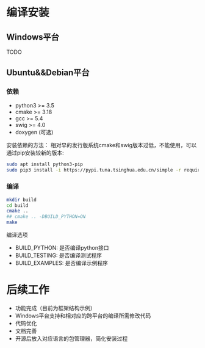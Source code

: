 # 编译安装
## Windows平台
TODO
## Ubuntu&&Debian平台
### 依赖
 - python3 >= 3.5
 - cmake >= 3.18
 - gcc >= 5.4
 - swig >= 4.0
 - doxygen (可选)

安装依赖的方法：
相对早的发行版系统cmake和swig版本过低，不能使用，可以通过pip安装较新的版本:
```bash
sudo apt install python3-pip
sudo pip3 install -i https://pypi.tuna.tsinghua.edu.cn/simple -r requirements.txt
```
### 编译
```bash
mkdir build
cd build
cmake ..
## cmake .. -DBUILD_PYTHON=ON
make
```
编译选项
 - BUILD_PYTHON: 是否编译python接口
 - BUILD_TESTING: 是否编译测试程序
 - BUILD_EXAMPLES: 是否编译示例程序

# 后续工作
- 功能完成（目前为框架结构示例）
- Windows平台支持和相对应的跨平台的编译所需修改代码
- 代码优化
- 文档完善
- 开源后放入对应语言的包管理器，简化安装过程



